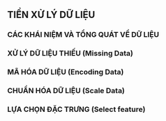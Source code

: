 ## TIỀN XỬ LÝ DỮ LIỆU
### CÁC KHÁI NIỆM VÀ TỔNG QUÁT VỀ DỮ LIỆU
### XỬ LÝ DỮ LIỆU THIẾU (Missing Data)
### MÃ HÓA DỮ LIỆU (Encoding Data)
### CHUẨN HÓA DỮ LIỆU (Scale Data)
### LỰA CHỌN ĐẶC TRƯNG (Select feature)
